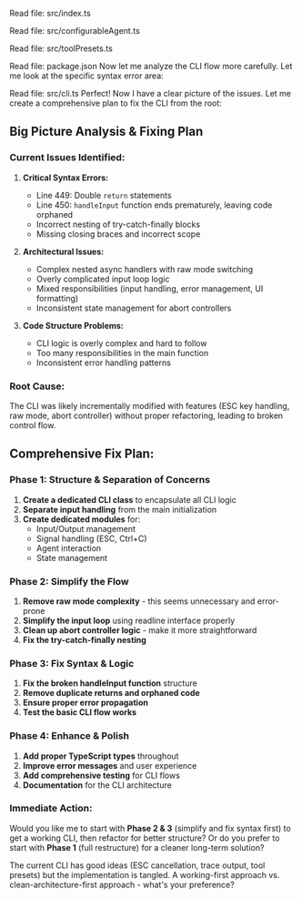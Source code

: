 Read file: src/index.ts

Read file: src/configurableAgent.ts

Read file: src/toolPresets.ts

Read file: package.json
Now let me analyze the CLI flow more carefully. Let me look at the specific syntax error area:

Read file: src/cli.ts
Perfect! Now I have a clear picture of the issues. Let me create a comprehensive plan to fix the CLI from the root:

## **Big Picture Analysis & Fixing Plan**

### **Current Issues Identified:**

1. **Critical Syntax Errors:**
   - Line 449: Double `return` statements
   - Line 450: `handleInput` function ends prematurely, leaving code orphaned
   - Incorrect nesting of try-catch-finally blocks 
   - Missing closing braces and incorrect scope

2. **Architectural Issues:**
   - Complex nested async handlers with raw mode switching
   - Overly complicated input loop logic  
   - Mixed responsibilities (input handling, error management, UI formatting)
   - Inconsistent state management for abort controllers

3. **Code Structure Problems:**
   - CLI logic is overly complex and hard to follow
   - Too many responsibilities in the main function
   - Inconsistent error handling patterns

### **Root Cause:**
The CLI was likely incrementally modified with features (ESC key handling, raw mode, abort controller) without proper refactoring, leading to broken control flow.

## **Comprehensive Fix Plan:**

### **Phase 1: Structure & Separation of Concerns**
1. **Create a dedicated CLI class** to encapsulate all CLI logic
2. **Separate input handling** from the main initialization 
3. **Create dedicated modules** for:
   - Input/Output management
   - Signal handling (ESC, Ctrl+C)
   - Agent interaction
   - State management

### **Phase 2: Simplify the Flow**
1. **Remove raw mode complexity** - this seems unnecessary and error-prone
2. **Simplify the input loop** using readline interface properly
3. **Clean up abort controller logic** - make it more straightforward
4. **Fix the try-catch-finally nesting**

### **Phase 3: Fix Syntax & Logic**
1. **Fix the broken handleInput function** structure
2. **Remove duplicate returns and orphaned code**
3. **Ensure proper error propagation**
4. **Test the basic CLI flow works**

### **Phase 4: Enhance & Polish**
1. **Add proper TypeScript types** throughout
2. **Improve error messages** and user experience
3. **Add comprehensive testing** for CLI flows
4. **Documentation** for the CLI architecture

### **Immediate Action:**
Would you like me to start with **Phase 2 & 3** (simplify and fix syntax first) to get a working CLI, then refactor for better structure? Or do you prefer to start with **Phase 1** (full restructure) for a cleaner long-term solution?

The current CLI has good ideas (ESC cancellation, trace output, tool presets) but the implementation is tangled. A working-first approach vs. clean-architecture-first approach - what's your preference?

